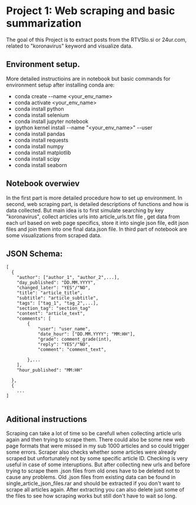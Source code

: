 # Project 1: Web scraping and basic summarization

The goal of this Project is to extract posts from the RTVSlo.si or 24ur.com, related to "koronavirus" keyword and visualize data.

## Environment setup. 
More detailed instructioins are in notebook but basic commands for environment setup after installing conda are:

- conda create --name <your_env_name>
- conda activate <your_env_name>
- conda install python
- conda install selenium
- conda install jupyter notebook
- ipython kernel install --name "<your_env_name>" --user
- conda install pandas
- conda install requests
- conda install numpy
- conda install matplotlib
- conda install scipy
- conda install seaborn

## Notebook overwiev
In the first part is more detailed procedure how to set up environment. In second, web scraping part, is detailed descriptions of functions and how is data collected.
But main idea is to first simulate searching by key "koronavirus", collect articles urls into article_urls.txt file , get data from each url based on web page specifics, 
store it into single json file, edit json files and join them into one final data.json file. In third part of notebook are some visualizations from scraped data.

## JSON Schema:

```
[
  {
    "author": ["author_1", "author_2",...],
    "day_published": "DD.MM.YYYY",
    "changed_later": "YES"/"NO", 
    "title": "article_title",
    "subtitle": "article_subtitle",
    "tags": ["tag_1", "tag_2",...],
    "section_tag": "section_tag"
    "content": "article_text",
    "comments": [
        {
            "user": "user_name",
            "date_hour": ["DD.MM.YYYY"; "MM:HH"],
            "grade": comment_grade(int),
            "reply": "YES"/"NO",
            "comment": "comment_text",

        },...
    ],
    "hour_published": "MM:HH"
    
  }, 
  {
    ...
]


```


## Aditional instructions
Scraping can take a lot of time so be carefull when collecting article urls again and then trying to scrape them. There could also be some new web page formats that were missed
in my sub 1000 articles and so could trigger some errors. Scraper also checks whether some articles were already scraped but unfortunately not by some specific article ID. 
Checking is very useful in case of some interuptions. But after collecting new urls and before trying to scrape them .json files from old ones have to be deleted not to cause any problems.
Old .json files from existing data can be found in single_article_json_files.rar and should be extracted if you don't want to scrape all articles again. 
After extracting you can also delete just some of the files to see how scraping works but still don't have to wait so long. 